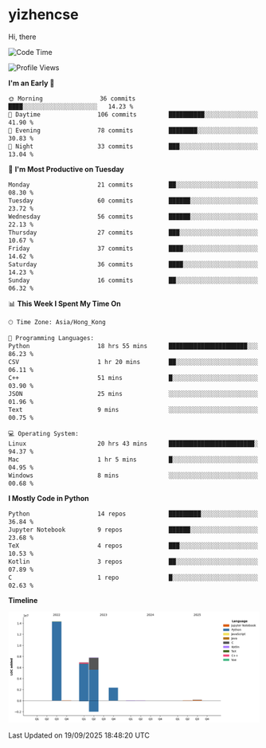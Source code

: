 # yizhencse


Hi, there

<!--START_SECTION:waka-->
![Code Time](http://img.shields.io/badge/Code%20Time-212%20hrs%2030%20mins-blue)

![Profile Views](http://img.shields.io/badge/Profile%20Views-1-blue)

**I'm an Early 🐤** 

```text
🌞 Morning                36 commits          ████░░░░░░░░░░░░░░░░░░░░░   14.23 % 
🌆 Daytime                106 commits         ██████████░░░░░░░░░░░░░░░   41.90 % 
🌃 Evening                78 commits          ████████░░░░░░░░░░░░░░░░░   30.83 % 
🌙 Night                  33 commits          ███░░░░░░░░░░░░░░░░░░░░░░   13.04 % 
```
📅 **I'm Most Productive on Tuesday** 

```text
Monday                   21 commits          ██░░░░░░░░░░░░░░░░░░░░░░░   08.30 % 
Tuesday                  60 commits          ██████░░░░░░░░░░░░░░░░░░░   23.72 % 
Wednesday                56 commits          ██████░░░░░░░░░░░░░░░░░░░   22.13 % 
Thursday                 27 commits          ███░░░░░░░░░░░░░░░░░░░░░░   10.67 % 
Friday                   37 commits          ████░░░░░░░░░░░░░░░░░░░░░   14.62 % 
Saturday                 36 commits          ████░░░░░░░░░░░░░░░░░░░░░   14.23 % 
Sunday                   16 commits          ██░░░░░░░░░░░░░░░░░░░░░░░   06.32 % 
```


📊 **This Week I Spent My Time On** 

```text
🕑︎ Time Zone: Asia/Hong_Kong

💬 Programming Languages: 
Python                   18 hrs 55 mins      ██████████████████████░░░   86.23 % 
CSV                      1 hr 20 mins        ██░░░░░░░░░░░░░░░░░░░░░░░   06.11 % 
C++                      51 mins             █░░░░░░░░░░░░░░░░░░░░░░░░   03.90 % 
JSON                     25 mins             ░░░░░░░░░░░░░░░░░░░░░░░░░   01.96 % 
Text                     9 mins              ░░░░░░░░░░░░░░░░░░░░░░░░░   00.75 % 

💻 Operating System: 
Linux                    20 hrs 43 mins      ████████████████████████░   94.37 % 
Mac                      1 hr 5 mins         █░░░░░░░░░░░░░░░░░░░░░░░░   04.95 % 
Windows                  8 mins              ░░░░░░░░░░░░░░░░░░░░░░░░░   00.68 % 
```

**I Mostly Code in Python** 

```text
Python                   14 repos            █████████░░░░░░░░░░░░░░░░   36.84 % 
Jupyter Notebook         9 repos             ██████░░░░░░░░░░░░░░░░░░░   23.68 % 
TeX                      4 repos             ███░░░░░░░░░░░░░░░░░░░░░░   10.53 % 
Kotlin                   3 repos             ██░░░░░░░░░░░░░░░░░░░░░░░   07.89 % 
C                        1 repo              █░░░░░░░░░░░░░░░░░░░░░░░░   02.63 % 
```



**Timeline**

![Lines of Code chart](https://raw.githubusercontent.com/yizhencse/yizhencse/main/assets/bar_graph.png)


 Last Updated on 19/09/2025 18:48:20 UTC
<!--END_SECTION:waka-->

